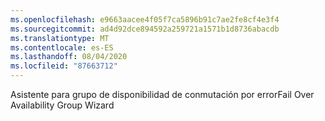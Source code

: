 ```yaml
---
ms.openlocfilehash: e9663aacee4f05f7ca5896b91c7ae2fe8cf4e3f4
ms.sourcegitcommit: ad4d92dce894592a259721a1571b1d8736abacdb
ms.translationtype: MT
ms.contentlocale: es-ES
ms.lasthandoff: 08/04/2020
ms.locfileid: "87663712"
---
```

<span data-ttu-id="fa0e8-101">Asistente para grupo de disponibilidad de conmutación por error</span><span class="sxs-lookup"><span data-stu-id="fa0e8-101">Fail Over Availability Group Wizard</span></span>
